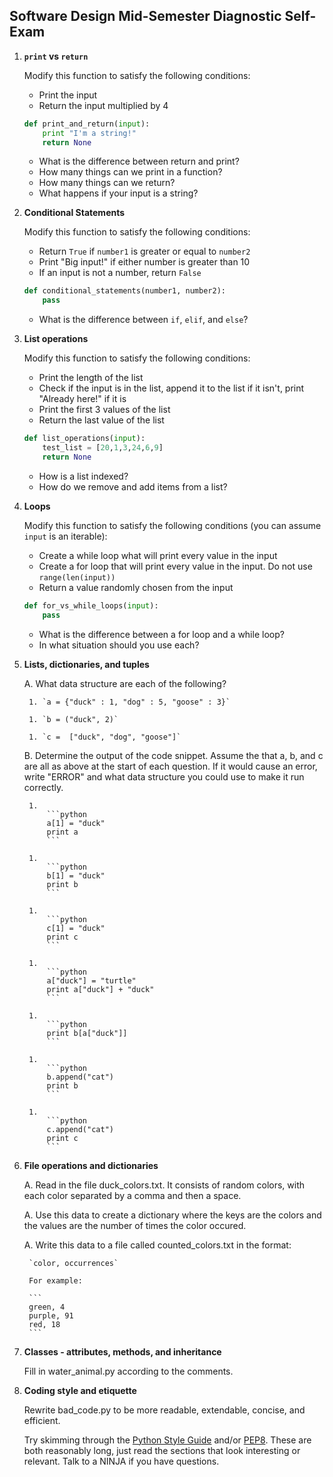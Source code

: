 ## Software Design Mid-Semester Diagnostic Self-Exam


1. **`print` vs `return`**

	Modify this function to satisfy the following conditions:

	- Print the input
	- Return the input multiplied by 4

	```python
	def print_and_return(input):
		print "I'm a string!"
		return None
	```

	- What is the difference between return and print? 
	- How many things can we print in a function? 
	- How many things can we return?
	- What happens if your input is a string?

1. **Conditional Statements**

	Modify this function to satisfy the following conditions:

	- Return `True` if `number1` is greater or equal to `number2`
	- Print "Big input!" if either number is greater than 10
	- If an input is not a number, return `False`
	
	```python
	def conditional_statements(number1, number2):
		pass
	```
	
	- What is the difference between `if`, `elif`, and `else`?

1. **List operations**

	Modify this function to satisfy the following conditions:

	- Print the length of the list
	- Check if the input is in the list, append it to the list if it isn't, print "Already here!" if it is
	- Print the first 3 values of the list
	- Return the last value of the list
	
	```python
	def list_operations(input):
    	test_list = [20,1,3,24,6,9]
		return None
	```
	
	- How is a list indexed?
	- How do we remove and add items from a list?

1. **Loops**

	Modify this function to satisfy the following conditions (you can assume `input` is an iterable):
	
	- Create a while loop what will print every value in the input
	- Create a for loop that will print every value in the input. Do not use `range(len(input))`
	- Return a value randomly chosen from the input
	
	```python
	def for_vs_while_loops(input):
	    pass
	```
    
    - What is the difference between a for loop and a while loop? 
    - In what situation should you use each?
    
1. **Lists, dictionaries, and tuples**

	A. What data structure are each of the following?
	
		1. `a = {"duck" : 1, "dog" : 5, "goose" : 3}`
		
		1. `b = ("duck", 2)`
		
		1. `c =  ["duck", "dog", "goose"]`
	
	B. Determine the output of the code snippet. Assume the that a, b, and c are all as above at the start of each question. If it would cause an error, write "ERROR" and what data structure you could use to make it run correctly.
	
		1. 
			```python
			a[1] = "duck"
			print a
			```
			
		1. 
			```python
			b[1] = "duck"
			print b
			```
			
		1. 
			```python
			c[1] = "duck"
			print c
			```
			
		1. 
			```python
			a["duck"] = "turtle"
			print a["duck"] + "duck"
			```
			
		1. 
			```python
			print b[a["duck"]]
			```
			
		1. 
			```python
			b.append("cat")
			print b
			```
			
		1.
			```python
			c.append("cat")
			print c
			```

1. **File operations and dictionaries**

	A. Read in the file duck_colors.txt. It consists of random colors, with each color separated by a comma and then a space. 
	
	A. Use this data to create a dictionary where the keys are the colors and the values are the number of times the color occured.
	
	A. Write this data to a file called counted_colors.txt in the format: 
		
		`color, occurrences`
		
		For example:
		
		```
		green, 4
		purple, 91
		red, 18
		```

1. **Classes - attributes, methods, and inheritance**

	Fill in water_animal.py according to the comments.

1. **Coding style and etiquette**

	Rewrite bad_code.py to be more readable, extendable, concise, and efficient. 
	
	Try skimming through the [Python Style Guide](http://docs.python-guide.org/en/latest/writing/style/) and/or [PEP8](https://www.python.org/dev/peps/pep-0008/). These are both reasonably long, just read the sections that look interesting or relevant. Talk to a NINJA if you have questions.








